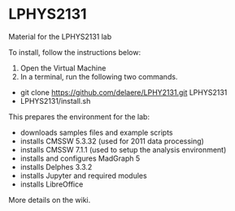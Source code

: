 # LPHYS2131
Material for the LPHYS2131 lab

To install, follow the instructions below:

1. Open the Virtual Machine
2. In a terminal, run the following two commands.
  - git clone https://github.com/delaere/LPHY2131.git LPHYS2131
  - LPHYS2131/install.sh

This prepares the environment for the lab: 
- downloads samples files and example scripts
- installs CMSSW 5.3.32 (used for 2011 data processing)
- installs CMSSW 7.1.1 (used to setup the analysis environment)
- installs and configures MadGraph 5
- installs Delphes 3.3.2
- installs Jupyter and required modules
- installs LibreOffice

More details on the wiki.
